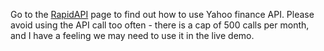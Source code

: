 Go to the [RapidAPI](https://rapidapi.com/blog/how-to-use-the-yahoo-finance-api/) page to find out how to use Yahoo finance API.
Please avoid using the API call too often - there is a cap of 500 calls per month, and I have a feeling we may need to use it in the live demo.
